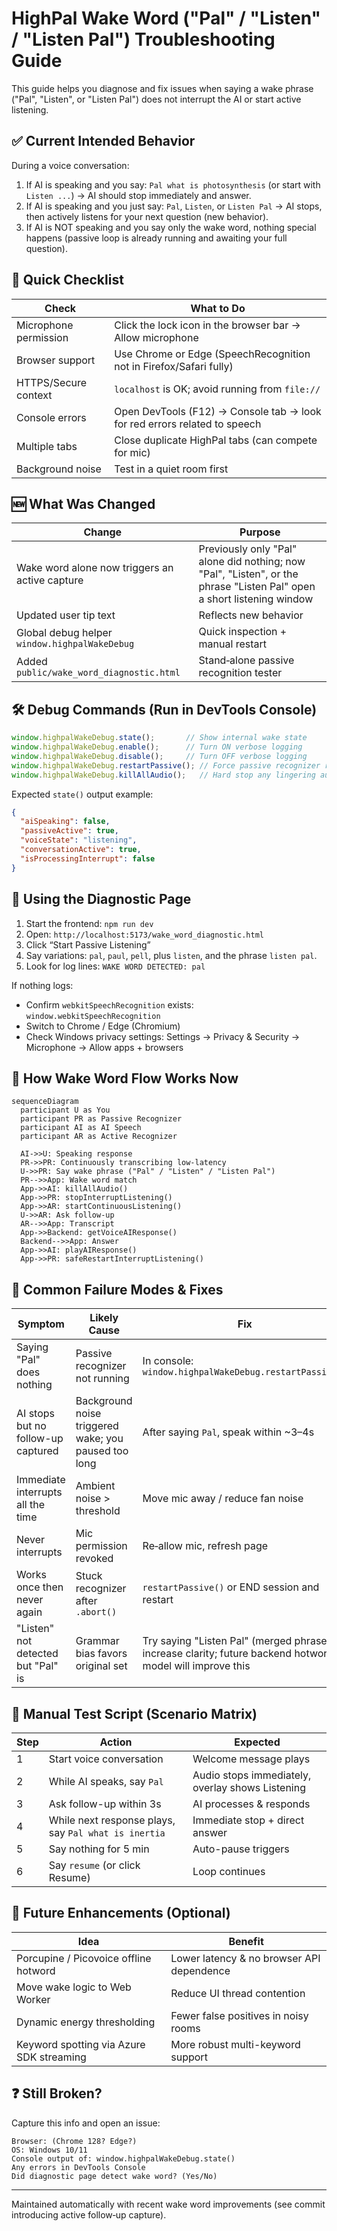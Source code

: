 # HighPal Wake Word ("Pal" / "Listen" / "Listen Pal") Troubleshooting Guide

This guide helps you diagnose and fix issues when saying a wake phrase ("Pal", "Listen", or "Listen Pal") does not interrupt the AI or start active listening.

## ✅ Current Intended Behavior

During a voice conversation:

1. If AI is speaking and you say: `Pal what is photosynthesis` (or start with `Listen ...`) → AI should stop immediately and answer.
2. If AI is speaking and you just say: `Pal`, `Listen`, or `Listen Pal` → AI stops, then actively listens for your next question (new behavior).
3. If AI is NOT speaking and you say only the wake word, nothing special happens (passive loop is already running and awaiting your full question).

## 🔧 Quick Checklist

| Check | What to Do |
|-------|------------|
| Microphone permission | Click the lock icon in the browser bar → Allow microphone |
| Browser support | Use Chrome or Edge (SpeechRecognition not in Firefox/Safari fully) |
| HTTPS/Secure context | `localhost` is OK; avoid running from `file://` |
| Console errors | Open DevTools (F12) → Console tab → look for red errors related to speech |
| Multiple tabs | Close duplicate HighPal tabs (can compete for mic) |
| Background noise | Test in a quiet room first |

## 🆕 What Was Changed

| Change | Purpose |
|--------|---------|
| Wake word alone now triggers an active capture | Previously only "Pal" alone did nothing; now "Pal", "Listen", or the phrase "Listen Pal" open a short listening window |
| Updated user tip text | Reflects new behavior |
| Global debug helper `window.highpalWakeDebug` | Quick inspection + manual restart |
| Added `public/wake_word_diagnostic.html` | Stand‑alone passive recognition tester |

## 🛠️ Debug Commands (Run in DevTools Console)

```js
window.highpalWakeDebug.state();       // Show internal wake state
window.highpalWakeDebug.enable();      // Turn ON verbose logging
window.highpalWakeDebug.disable();     // Turn OFF verbose logging
window.highpalWakeDebug.restartPassive(); // Force passive recognizer restart
window.highpalWakeDebug.killAllAudio();   // Hard stop any lingering audio
```

Expected `state()` output example:
```json
{
  "aiSpeaking": false,
  "passiveActive": true,
  "voiceState": "listening",
  "conversationActive": true,
  "isProcessingInterrupt": false
}
```

## 🔬 Using the Diagnostic Page

1. Start the frontend: `npm run dev`
2. Open: `http://localhost:5173/wake_word_diagnostic.html`
3. Click “Start Passive Listening”
4. Say variations: `pal`, `paul`, `pell`, plus `listen`, and the phrase `listen pal`.
5. Look for log lines: `WAKE WORD DETECTED: pal`

If nothing logs:
* Confirm `webkitSpeechRecognition` exists: `window.webkitSpeechRecognition`
* Switch to Chrome / Edge (Chromium)
* Check Windows privacy settings: Settings → Privacy & Security → Microphone → Allow apps + browsers

## 🧠 How Wake Word Flow Works Now

```mermaid
sequenceDiagram
  participant U as You
  participant PR as Passive Recognizer
  participant AI as AI Speech
  participant AR as Active Recognizer

  AI->>U: Speaking response
  PR->>PR: Continuously transcribing low-latency
  U->>PR: Say wake phrase ("Pal" / "Listen" / "Listen Pal")
  PR-->>App: Wake word match
  App->>AI: killAllAudio()
  App->>PR: stopInterruptListening()
  App->>AR: startContinuousListening()
  U->>AR: Ask follow-up
  AR-->>App: Transcript
  App->>Backend: getVoiceAIResponse()
  Backend-->>App: Answer
  App->>AI: playAIResponse()
  App->>PR: safeRestartInterruptListening()
```

## 🎯 Common Failure Modes & Fixes

| Symptom | Likely Cause | Fix |
|---------|--------------|-----|
| Saying "Pal" does nothing | Passive recognizer not running | In console: `window.highpalWakeDebug.restartPassive()` |
| AI stops but no follow-up captured | Background noise triggered wake; you paused too long | After saying `Pal`, speak within ~3–4s |
| Immediate interrupts all the time | Ambient noise > threshold | Move mic away / reduce fan noise |
| Never interrupts | Mic permission revoked | Re‑allow mic, refresh page |
| Works once then never again | Stuck recognizer after `.abort()` | `restartPassive()` or END session and restart |
| "Listen" not detected but "Pal" is | Grammar bias favors original set | Try saying "Listen Pal" (merged phrase) or increase clarity; future backend hotword model will improve this |

## 🧪 Manual Test Script (Scenario Matrix)

| Step | Action | Expected |
|------|--------|----------|
| 1 | Start voice conversation | Welcome message plays |
| 2 | While AI speaks, say `Pal` | Audio stops immediately, overlay shows Listening |
| 3 | Ask follow-up within 3s | AI processes & responds |
| 4 | While next response plays, say `Pal what is inertia` | Immediate stop + direct answer |
| 5 | Say nothing for 5 min | Auto-pause triggers |
| 6 | Say `resume` (or click Resume) | Loop continues |

## 🧩 Future Enhancements (Optional)

| Idea | Benefit |
|------|---------|
| Porcupine / Picovoice offline hotword | Lower latency & no browser API dependence |
| Move wake logic to Web Worker | Reduce UI thread contention |
| Dynamic energy thresholding | Fewer false positives in noisy rooms |
| Keyword spotting via Azure SDK streaming | More robust multi-keyword support |

## ❓ Still Broken?

Capture this info and open an issue:
```
Browser: (Chrome 128? Edge?)
OS: Windows 10/11
Console output of: window.highpalWakeDebug.state()
Any errors in DevTools Console
Did diagnostic page detect wake word? (Yes/No)
```

---
Maintained automatically with recent wake word improvements (see commit introducing active follow‑up capture).

